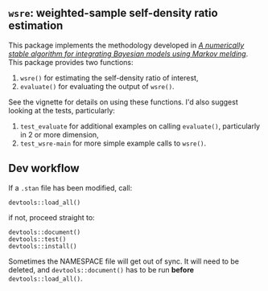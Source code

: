 ## `wsre`: weighted-sample self-density ratio estimation

This package implements the methodology developed in [_A numerically stable algorithm for integrating Bayesian models using Markov melding_](https://arxiv.org/abs/2001.08038).
This package provides two functions:

1. `wsre()` for estimating the self-density ratio of interest,
2. `evaluate()` for evaluating the output of `wsre()`.

See the vignette for details on using these functions. 
I'd also suggest looking at the tests, particularly:

1. `test_evaluate` for additional examples on calling `evaluate()`, particularly in 2 or more dimension,
2. `test_wsre-main` for more simple example calls to `wsre()`.

## Dev workflow

If a `.stan` file has been modified, call:
```
devtools::load_all()
```
if not, proceed straight to:
```
devtools::document()
devtools::test()
devtools::install()
```

Sometimes the NAMESPACE file will get out of sync. It will need to be deleted,
and `devtools::document()` has to be run __before__ `devtools::load_all()`.
